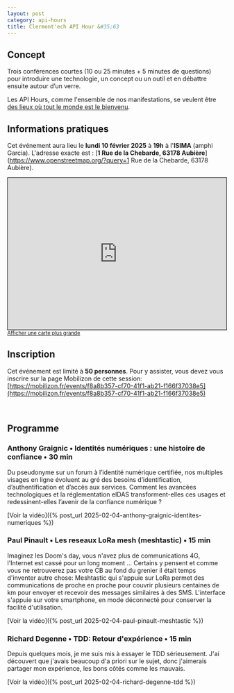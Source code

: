 ```yaml
---
layout: post
category: api-hours
title: Clermont'ech API Hour &#35;63
---
```


## Concept

Trois conférences courtes (10 ou 25 minutes + 5 minutes de questions)
pour introduire une technologie, un concept ou un outil et en débattre ensuite
autour d’un verre.

Les API Hours, comme l'ensemble de nos manifestations, se veulent être [des
lieux où tout le monde est le bienvenu](/code-of-conduct.html).

## Informations pratiques

Cet événement aura lieu le **lundi 10 février 2025** à **19h**  à l'**ISIMA** (amphi Garcia). L'adresse
exacte est : [**1 Rue de la Chebarde, 63178 Aubière**](https://www.openstreetmap.org/?query=1 Rue de la Chebarde, 63178 Aubière).
<iframe width="100%" height="350" frameborder="0" scrolling="no" marginheight="0" marginwidth="0" src="https://www.openstreetmap.org/export/embed.html?bbox=3.1089243292808537%2C45.75827368335089%2C3.1134036183357243%2C45.76020674657018&amp;layer=mapnik" style="border: 1px solid black"></iframe><br/><small><a href="https://www.openstreetmap.org/#map=19/45.75924/3.11116">Afficher une carte plus grande</a></small>
<br/>

## Inscription

Cet événement est limité à **50 personnes**. Pour y assister, vous devez vous
inscrire sur la page Mobilizon de cette session:
[https://mobilizon.fr/events/f8a8b357-cf70-41f1-ab21-f166f37038e5](https://mobilizon.fr/events/f8a8b357-cf70-41f1-ab21-f166f37038e5)

<br/>

## Programme

### Anthony Graignic • Identités numériques : une histoire de confiance • 30 min

Du pseudonyme sur un forum à l’identité numérique certifiée, nos multiples
visages en ligne évoluent au gré des besoins d’identification,
d’authentification et d’accès aux services. Comment les avancées technologiques
et la réglementation eIDAS transforment-elles ces usages et redessinent-elles
l’avenir de la confiance numérique ?

[Voir la vidéo]({% post_url 2025-02-04-anthony-graignic-identites-numeriques %})

### Paul Pinault • Les reseaux LoRa mesh (meshtastic) • 15 min

Imaginez les Doom's day, vous n'avez plus de communications 4G, l'Internet est
cassé pour un long moment ... Certains y pensent et comme vous ne retrouverez
pas votre CB au fond du grenier il était temps d'inventer autre chose:
Meshtastic qui s'appuie sur LoRa permet des communications de proche en proche
pour couvrir plusieurs centaines de km pour envoyer et recevoir des messages
similaires à des SMS. L'interface s'appuie sur votre smartphone, en mode
déconnecté pour conserver la facilité d'utilisation.

[Voir la vidéo]({% post_url 2025-02-04-paul-pinault-meshtastic %})

### Richard Degenne • TDD: Retour d'expérience • 15 min

Depuis quelques mois, je me suis mis à essayer le TDD sérieusement. J'ai
découvert que j'avais beaucoup d'a priori sur le sujet, donc j'aimerais
partager mon expérience, les bons côtés comme les mauvais.

[Voir la vidéo]({% post_url 2025-02-04-richard-degenne-tdd %})
